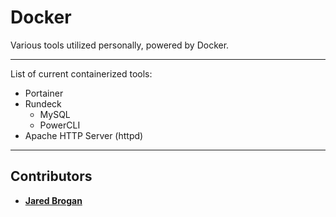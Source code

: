 # Docker
Various tools utilized personally, powered by Docker.

---

List of current containerized tools:
* Portainer
* Rundeck
  * MySQL
  * PowerCLI
* Apache HTTP Server (httpd)

---

## Contributors
* [**Jared Brogan**](https://github.com/jaredbrogan)
